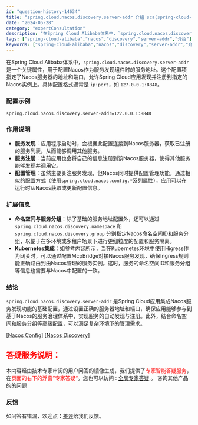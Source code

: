```yaml
---
id: "question-history-14634"
title: "spring.cloud.nacos.discovery.server-addr 介绍 sca(spring-cloud-alibaba)"
date: "2024-05-28"
category: "expertConsultation"
description: "在Spring Cloud Alibaba体系中，`spring.cloud.nacos.discovery.server-addr` 是一个关键属性，用于配置Nacos作为服务发现组件时的服务地址。这个配置项指定了Nacos服务器的地址和端口，允许Spring Cloud应用发现并注册到指定的Na"
tags: ["spring-cloud-alibaba","nacos","discovery","server-addr","介绍"]
keywords: ["spring-cloud-alibaba","nacos","discovery","server-addr","介绍"]
---
```


在Spring Cloud Alibaba体系中，`spring.cloud.nacos.discovery.server-addr` 是一个关键属性，用于配置Nacos作为服务发现组件时的服务地址。这个配置项指定了Nacos服务器的地址和端口，允许Spring Cloud应用发现并注册到指定的Nacos实例上。具体配置格式通常是 `ip:port`，如 `127.0.0.1:8848`。

### 配置示例
```properties
spring.cloud.nacos.discovery.server-addr=127.0.0.1:8848
```

### 作用说明
- **服务发现**：应用程序启动时，会根据此配置连接到Nacos服务器，获取已注册的服务列表，从而能够调用其他服务。
- **服务注册**：当前应用也会将自己的信息注册到该Nacos服务器，使得其他服务能够发现并调用它。
- **配置管理**：虽然主要关注服务发现，但Nacos同时提供配置管理功能，通过相似的配置方式（使用`spring.cloud.nacos.config.*`系列属性），应用可以在运行时从Nacos获取或更新配置信息。

### 扩展信息
- **命名空间与服务分组**：除了基础的服务地址配置外，还可以通过`spring.cloud.nacos.discovery.namespace` 和 `spring.cloud.nacos.discovery.group` 分别指定Nacos命名空间ID和服务分组，以便于在多环境或多租户场景下进行更细粒度的配置和服务隔离。
- **Kubernetes集成**：如参考内容所示，当在Kubernetes环境中使用Higress作为网关时，可以通过配置McpBridge对接Nacos服务发现，确保Ingress规则能正确路由到由Nacos管理的服务实例。这时，服务的命名空间ID和服务分组等信息也需要与Nacos中配置的一致。

### 结论
`spring.cloud.nacos.discovery.server-addr` 是Spring Cloud应用集成Nacos服务发现功能的基础配置，通过设置正确的服务器地址和端口，确保应用能够参与到基于Nacos的服务治理体系中，实现服务的自动发现与注册。此外，结合命名空间和服务分组等高级配置，可以满足复杂环境下的管理需求。

[[Nacos Config](https://github.com/spring-cloud-incubator/spring-cloud-alibaba/wiki/Nacos-config)] [[Nacos Discovery](https://github.com/spring-cloud-incubator/spring-cloud-alibaba/wiki/Nacos-discovery)]
## <font color="#FF0000">答疑服务说明：</font> 

本内容经由技术专家审阅的用户问答的镜像生成，我们提供了<font color="#FF0000">专家智能答疑服务</font>，在<font color="#FF0000">页面的右下的浮窗”专家答疑“</font>。您也可以访问 : [全局专家答疑](https://opensource.alibaba.com/chatBot) 。 咨询其他产品的的问题

### 反馈
如问答有错漏，欢迎点：[差评](https://ai.nacos.io/user/feedbackByEnhancerGradePOJOID?enhancerGradePOJOId=14640)给我们反馈。
